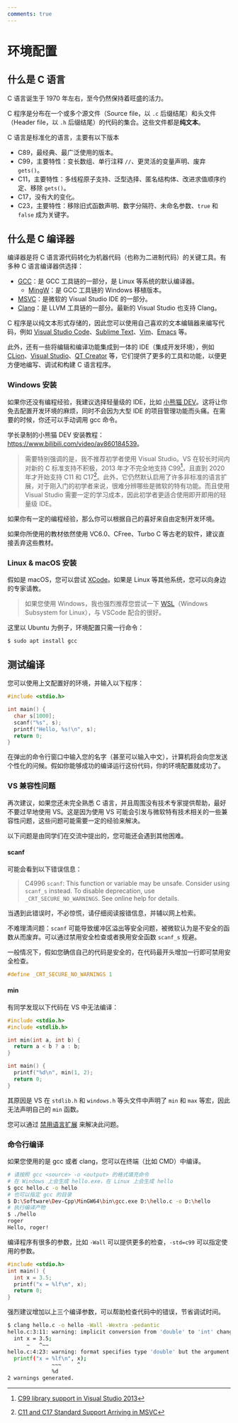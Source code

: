 ```yaml
---
comments: true
---
```


# 环境配置

## 什么是 C 语言

C 语言诞生于 1970 年左右，至今仍然保持着旺盛的活力。

C 程序是分布在一个或多个源文件（Source file，以 `.c` 后缀结尾）和头文件（Header file，以 `.h` 后缀结尾）的代码的集合。这些文件都是**纯文本**。

C 语言是标准化的语言，主要有以下版本

- C89，最经典、最广泛使用的版本。
- C99，主要特性：变长数组、单行注释 `//`、更灵活的变量声明、废弃 `gets()`。
- C11，主要特性：多线程原子支持、泛型选择、匿名结构体、改进求值顺序约定、移除 `gets()`。
- C17，没有大的变化。
- C23，主要特性：移除旧式函数声明、数字分隔符、未命名参数、`true` 和 `false` 成为关键字。

## 什么是 C 编译器

编译器是将 C 语言源代码转化为机器代码（也称为二进制代码）的关键工具。有多种 C 语言编译器供选择：

- [GCC](https://gcc.gnu.org)：是 GCC 工具链的一部分，是 Linux 等系统的默认编译器。
    - [MingW](https://www.mingw-w64.org/)：是 GCC 工具链的 Windows 移植版本。
- [MSVC](https://docs.microsoft.com/en-us/cpp/)：是微软的 Visual Studio IDE 的一部分。
- [Clang](https://clang.llvm.org/)：是 LLVM 工具链的一部分。最新的 Visual Studio 也支持 Clang。

C 程序是以纯文本形式存储的，因此您可以使用自己喜欢的文本编辑器来编写代码，例如 [Visual Studio Code](https://code.visualstudio.com/download)、[Sublime Text](https://www.sublimetext.com/)、[Vim](https://www.vim.org)、[Emacs](https://www.gnu.org/software/emacs/) 等。

此外，还有一些将编辑和编译功能集成到一体的 IDE（集成开发环境），例如 [CLion](https://www.jetbrains.com/clion/)、[Visual Studio](https://visualstudio.microsoft.com/)、[QT Creator](https://www.qt.io/zh-cn/product/development-tools) 等，它们提供了更多的工具和功能，以便更方便地编写、调试和构建 C 语言程序。

### Windows 安装

如果你还没有编程经验，我建议选择轻量级的 IDE，比如 [小熊猫 DEV](https://royqh.net/redpandacpp/)。这将让你免去配置开发环境的麻烦，同时不会因为大型 IDE 的项目管理功能而头痛。在需要的时候，你还可以手动调用 gcc 命令。

学长录制的小熊猫 DEV 安装教程：<https://www.bilibili.com/video/av860184539>。

> 需要特别强调的是，我不推荐初学者使用 Visual Studio。VS 在较长时间内对新的 C 标准支持不积极，2013 年才不完全地支持 C99[^1]，且直到 2020 年才开始支持 C11 和 C17[^2]。此外，它仍然默认启用了许多非标准的语言扩展，对于刚入门的初学者来说，很难分辨哪些是微软的特有功能。而且使用 Visual Studio 需要一定的学习成本，因此初学者更适合使用即开即用的轻量级 IDE。

如果你有一定的编程经验，那么你可以根据自己的喜好来自由定制开发环境。

[^1]: [C99 library support in Visual Studio 2013](https://devblogs.microsoft.com/cppblog/c99-library-support-in-visual-studio-2013/)

[^2]: [C11 and C17 Standard Support Arriving in MSVC](https://devblogs.microsoft.com/cppblog/c11-and-c17-standard-support-arriving-in-msvc/)

如果你所使用的教材依然使用 VC6.0、CFree、Turbo C 等古老的软件，建议直接丢弃这些教材。

### Linux & macOS 安装

假如是 macOS，您可以尝试 [XCode](https://oi-wiki.org/tools/editor/xcode/)。如果是 Linux 等其他系统，您可以向身边的专家请教。

> 如果您使用 Windows，我也强烈推荐您尝试一下 [WSL](https://learn.microsoft.com/zh-cn/windows/wsl/)（Windows Subsystem for Linux），与 VSCode 配合的很好。

这里以 Ubuntu 为例子，环境配置只需一行命令：

```shell
$ sudo apt install gcc
```

## 测试编译

您可以使用上文配置好的环境，并输入以下程序：

```c
#include <stdio.h>

int main() {
  char s[1000];
  scanf("%s", s);
  printf("Hello, %s!\n", s);
  return 0;
}
```

在弹出的命令行窗口中输入您的名字（甚至可以输入中文），计算机将会向您发送个性化的问候。假如你能够成功的编译运行这份代码，你的环境配置就成功了。

### VS 兼容性问题

再次建议，如果您还未完全熟悉 C 语言，并且周围没有技术专家提供帮助，最好不要过早地使用 VS。这是因为使用 VS 可能会引发与微软特有技术相关的一些兼容性问题，这些问题可能需要一定的经验来解决。

以下问题是由同学们在交流中提出的，您可能还会遇到其他困难。

#### scanf

可能会看到以下错误信息：

> C4996 `scanf`: This function or variable may be unsafe. Consider using `scanf_s` instead. To disable deprecation, use `_CRT_SECURE_NO_WARNINGS`. See online help for details.

当遇到此错误时，不必惊慌，请仔细阅读报错信息，并辅以网上检索。

不难理清问题：`scanf` 可能导致缓冲区溢出等安全问题，被微软认为是不安全的函数从而废弃。可以通过禁用安全检查或者换用安全函数 `scanf_s` 规避。

一般情况下，假如您确信自己的代码是安全的，在代码最开头增加一行即可禁用安全检查。

```c
#define _CRT_SECURE_NO_WARNINGS 1
```

#### min

有同学发现以下代码在 VS 中无法编译：

```c
#include <stdio.h>
#include <stdlib.h>

int min(int a, int b) {
  return a < b ? a : b;
}

int main() {
  printf("%d\n", min(1, 2);
  return 0;
}
```

其原因是 VS 在 `stdlib.h` 和 `windows.h` 等头文件中声明了 `min` 和 `max` 等宏，因此无法声明自己的 `min` 函数。

您可以通过 [禁用语言扩展](https://learn.microsoft.com/zh-cn/cpp/build/reference/za-ze-disable-language-extensions) 来解决此问题。

### 命令行编译

如果您使用的是 gcc 或者 clang，您可以在终端（比如 CMD）中编译。

```bash
# 请按照 gcc <source> -o <output> 的格式填充命令
# 在 Windows 上会生成 hello.exe，在 Linux 上会生成 hello
$ gcc hello.c -o hello
# 也可以指定 gcc 的目录
$ D:\Software\Dev-Cpp\MinGW64\bin\gcc.exe D:\hello.c -o D:\hello
# 执行编译产物
$ ./hello
roger
Hello, roger!
```

编译程序有很多的参数，比如 `-Wall` 可以提供更多的检查，`-std=c99` 可以指定使用的参数。

```c
#include <stdio.h>
int main() {
  int x = 3.5;
  printf("x = %lf\n", x);
  return 0;
}
```

强烈建议增加以上三个编译参数，可以帮助检查代码中的错误，节省调试时间。

```bash
$ clang hello.c -o hello -Wall -Wextra -pedantic
hello.c:3:11: warning: implicit conversion from 'double' to 'int' changes value from 3.5 to 3 [-Wliteral-conversion]
  int x = 3.5;
      ~   ^~~
hello.c:4:23: warning: format specifies type 'double' but the argument has type 'int' [-Wformat]
  printf("x = %lf\n", x);
              ~~~     ^
              %d
2 warnings generated.
```


